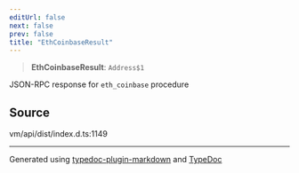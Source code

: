 ```yaml
---
editUrl: false
next: false
prev: false
title: "EthCoinbaseResult"
---
```


> **EthCoinbaseResult**: `Address$1`

JSON-RPC response for `eth_coinbase` procedure

## Source

vm/api/dist/index.d.ts:1149

***
Generated using [typedoc-plugin-markdown](https://www.npmjs.com/package/typedoc-plugin-markdown) and [TypeDoc](https://typedoc.org/)
